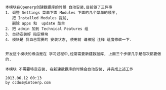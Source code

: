     本模块在Openerp创建数据库的时候 自动安装,目前做了三件事
    1. 调整 Settings 菜单下面 Modules 下面的几个菜单的顺序,
       把 Installed Modules 提前,
       删除 apps 和  update 菜单
    2. 把 admin 加到 Technical Features 组
    3. 自动安装好 指定模块
    4. 模块是 我自己需要的 安装状态, 使用前 请根据 注释 适度修改一下.


    开发这个模块的缘由是在 学习过程中,经常需要新建数据库, 上面三个步骤几乎是每次都要做的.

    本模块 不需要特意安装, 在新建数据库的时候会自动安装, 并完成上述工作

    2013.06.12 00:13
    by ccdos@intoerp.com